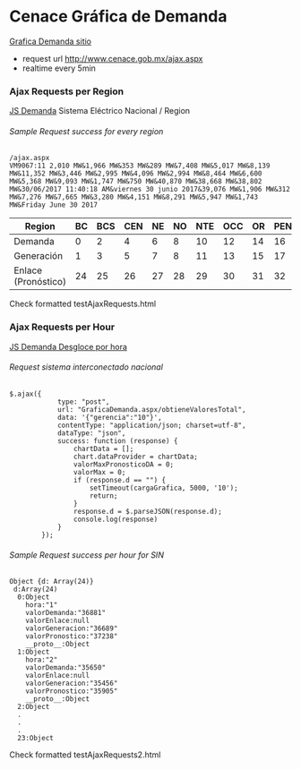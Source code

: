 # Cenace Gráfica de Demanda

[Grafica Demanda sitio](http://www.cenace.gob.mx/GraficaDemanda.aspx)
 - request url http://www.cenace.gob.mx/ajax.aspx
 - realtime every 5min

### Ajax Requests per Region
 [JS Demanda](http://www.cenace.gob.mx/scripts/funcionesIndex.js) Sistema Eléctrico Nacional / Region

###### Sample Request success for every region
```
/ajax.aspx
VM9067:11 2,010 MW&1,966 MW&353 MW&289 MW&7,408 MW&5,017 MW&8,139 MW&11,352 MW&3,446 MW&2,995 MW&4,096 MW&2,994 MW&8,464 MW&6,600 MW&5,368 MW&9,093 MW&1,747 MW&750 MW&40,870 MW&38,668 MW&38,802 MW&30/06/2017 11:40:18 AM&viernes 30 junio 2017&39,076 MW&1,906 MW&312 MW&7,276 MW&7,665 MW&3,280 MW&4,151 MW&8,291 MW&5,947 MW&1,743 MW&Friday June 30 2017
```
| Region              | BC | BCS | CEN | NE | NO | NTE | OCC | OR | PEN | NACNeta |   |   |
|---------------------|----|-----|-----|----|----|-----|-----|----|-----|---------|---|---|
| Demanda             | 0  | 2   | 4   | 6  | 8  | 10  | 12  | 14 | 16  | 19      |   |   |
| Generación          | 1  | 3   | 5   | 7  | 8  | 11  | 13  | 15 | 17  | 20      |   |   |
| Enlace (Pronóstico) | 24 | 25  | 26  | 27 | 28 | 29  | 30  | 31 | 32  | 23      |   |   |

 Check formatted testAjaxRequests.html

### Ajax Requests per Hour
[JS Demanda Desgloce por hora](http://www.cenace.gob.mx/scripts/funcionesGrafica.js)
###### Request sistema interconectado nacional
```
$.ajax({
            type: "post",
            url: "GraficaDemanda.aspx/obtieneValoresTotal",
            data: '{"gerencia":"10"}',
            contentType: "application/json; charset=utf-8",
            dataType: "json",
            success: function (response) {
                chartData = [];
                chart.dataProvider = chartData;
                valorMaxPronosticoDA = 0;
                valorMax = 0;
                if (response.d == "") {
                    setTimeout(cargaGrafica, 5000, '10');
                    return;
                }
                response.d = $.parseJSON(response.d);
				console.log(response)                
            }
        });
```
###### Sample Request success per hour for SIN
```
Object {d: Array(24)}
 d:Array(24)
  0:Object
    hora:"1"
    valorDemanda:"36881"
    valorEnlace:null
    valorGeneracion:"36689"
    valorPronostico:"37238"
    __proto__:Object
  1:Object
    hora:"2"
    valorDemanda:"35650"
    valorEnlace:null
    valorGeneracion:"35456"
    valorPronostico:"35905"
    __proto__:Object
  2:Object
  .
  .
  .
  23:Object
```
Check formatted testAjaxRequests2.html
